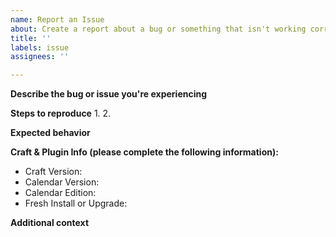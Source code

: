 ```yaml
---
name: Report an Issue
about: Create a report about a bug or something that isn't working correctly in Calendar.
title: ''
labels: issue
assignees: ''

---
```


**Describe the bug or issue you're experiencing**


**Steps to reproduce**
1. 
2. 

**Expected behavior**


**Craft & Plugin Info (please complete the following information):**
 - Craft Version:
 - Calendar Version:
 - Calendar Edition:
 - Fresh Install or Upgrade:

**Additional context**